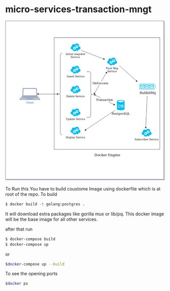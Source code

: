 # micro-services-transaction-mngt

![](Images/Project.jpg)

To Run this You have to build coustome Image using dockerfile which is at root of the repo. To build 
```sh
$ docker build -t golang:postgres . 
```
It will download extra packages like gorilla mux or lib/pq.
This docker image will be the base image for all other services.

after that run
```sh
$ docker-compose build
$ docker-compose up
```
or
```sh
$docker-compose up --build
```
To see the opening ports
```sh
$docker ps
```


